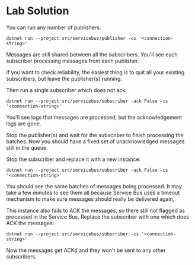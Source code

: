 # Lab Solution

You can run any number of publishers:

```
dotnet run --project src/servicebus/publisher -cs '<connection-string>'
```

Messages are still shared between all the subscribers. You'll see each subscriber processing messages from each publisher.

If you want to check reliability, the easiest thing is to quit all your existing subscribers, but leave the publisher(s) running.

Then run a single subscriber which does not ack:

```
dotnet run --project src/servicebus/subscriber -ack False -cs '<connection-string>' 
```

You'll see logs that messages are processed, but the acknowledgement logs are gone.

Stop the publisher(s) and wait for the subscriber to finish processing the batches. Now you should have a fixed set of unacknowledged messages still in the queue.

Stop the subscriber and replace it with a new instance:

```
dotnet run --project src/servicebus/subscriber -ack False -cs '<connection-string>' 
```

You should see the same batches of messages being processed. It may take a few minutes to see them all because Service Bus uses a timeout mechanism to make sure messages should really be delivered again,

This instance also fails to ACK the messages, so there still not flagged as processed in the Service Bus. Replace the subscriber with one which does ACK the messages:

```
dotnet run --project src/servicebus/subscriber -cs '<connection-string>' 
```

Now the messages get ACKd and they won't be sent to any other subscribers.
